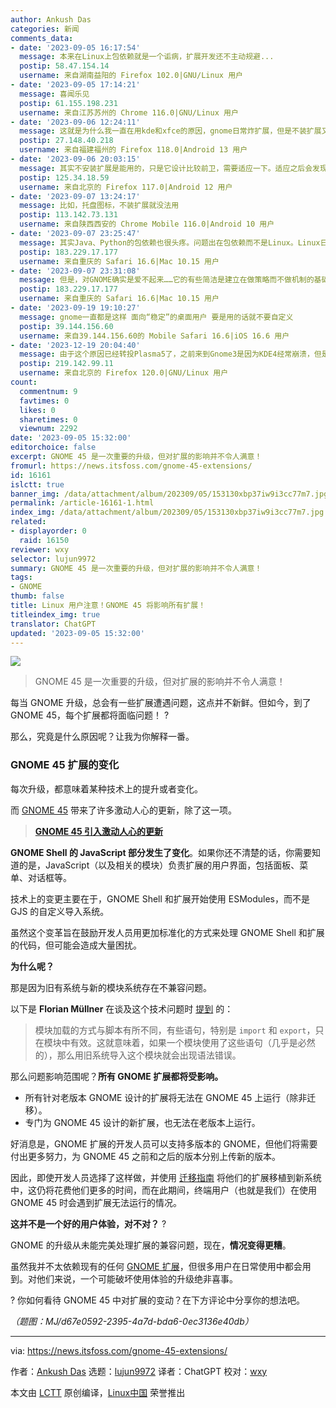 ```yaml
---
author: Ankush Das
categories: 新闻
comments_data:
- date: '2023-09-05 16:17:54'
  message: 本来在Linux上包依赖就是一个诟病，扩展开发还不主动规避...
  postip: 58.47.154.14
  username: 来自湖南益阳的 Firefox 102.0|GNU/Linux 用户
- date: '2023-09-05 17:14:21'
  message: 喜闻乐见
  postip: 61.155.198.231
  username: 来自江苏苏州的 Chrome 116.0|GNU/Linux 用户
- date: '2023-09-06 12:24:11'
  message: 这就是为什么我一直在用kde和xfce的原因，gnome日常炸扩展，但是不装扩展又没法用
  postip: 27.148.40.218
  username: 来自福建福州的 Firefox 118.0|Android 13 用户
- date: '2023-09-06 20:03:15'
  message: 其实不安装扩展是能用的，只是它设计比较前卫，需要适应一下。适应之后会发现也不错。
  postip: 125.34.18.59
  username: 来自北京的 Firefox 117.0|Android 12 用户
- date: '2023-09-07 13:24:17'
  message: 比如，托盘图标，不装扩展就没法用
  postip: 113.142.73.131
  username: 来自陕西西安的 Chrome Mobile 116.0|Android 10 用户
- date: '2023-09-07 23:25:47'
  message: 其实Java、Python的包依赖也很头疼。问题出在包依赖而不是Linux。Linux日新月异，不断有新技术出来，所以出依赖问题也是正常。整个Linux大系统的开发，由分散的社区各自完成的，不遵循以前大公司玩的瀑布模型，不可能形成完善、统一、一致的API。微软Windows的Win32API全部由微软设计、开发，不稳定才是怪事。但稳定是稳定，想找个API输出RAW蓝牙都不行，还得自己从驱动层码起。苹果的API貌似一直都在变，不过大家被洗脑的洗的很成功。
  postip: 183.229.17.177
  username: 来自重庆的 Safari 16.6|Mac 10.15 用户
- date: '2023-09-07 23:31:08'
  message: 但是，对GNOME确实是爱不起来……它的有些简洁是建立在做策略而不做机制的基础上的，违背UNIX和KISS原则，只是看起来简洁。它和Systemd都快组成一套独立的大系统了。相反，KDE和XFCE就尽量将选择交给用户，而且默认的设定用起来也不错。
  postip: 183.229.17.177
  username: 来自重庆的 Safari 16.6|Mac 10.15 用户
- date: '2023-09-19 19:10:27'
  message: gnome一直都是这样 面向“稳定”的桌面用户 要是用的话就不要自定义
  postip: 39.144.156.60
  username: 来自39.144.156.60的 Mobile Safari 16.6|iOS 16.6 用户
- date: '2023-12-19 20:04:40'
  message: 由于这个原因已经转投Plasma5了，之前来到Gnome3是因为KDE4经常崩溃，但是Plasma5用起来还是比较稳定的。因为不炸插件，所以又回归KDE了
  postip: 219.142.99.11
  username: 来自北京的 Firefox 120.0|GNU/Linux 用户
count:
  commentnum: 9
  favtimes: 0
  likes: 0
  sharetimes: 0
  viewnum: 2292
date: '2023-09-05 15:32:00'
editorchoice: false
excerpt: GNOME 45 是一次重要的升级，但对扩展的影响并不令人满意！
fromurl: https://news.itsfoss.com/gnome-45-extensions/
id: 16161
islctt: true
banner_img: /data/attachment/album/202309/05/153130xbp37iw9i3cc77m7.jpg
permalink: /article-16161-1.html
index_img: /data/attachment/album/202309/05/153130xbp37iw9i3cc77m7.jpg.thumb.jpg
related:
- displayorder: 0
  raid: 16150
reviewer: wxy
selector: lujun9972
summary: GNOME 45 是一次重要的升级，但对扩展的影响并不令人满意！
tags:
- GNOME
thumb: false
title: Linux 用户注意！GNOME 45 将影响所有扩展！
titleindex_img: true
translator: ChatGPT
updated: '2023-09-05 15:32:00'
---
```


![](/data/attachment/album/202309/05/153130xbp37iw9i3cc77m7.jpg)



> 
> GNOME 45 是一次重要的升级，但对扩展的影响并不令人满意！
> 
> 
> 


每当 GNOME 升级，总会有一些扩展遭遇问题，这点并不新鲜。但如今，到了 GNOME 45，每个扩展都将面临问题！ ?


那么，究竟是什么原因呢？让我为你解释一番。


### GNOME 45 扩展的变化


每次升级，都意味着某种技术上的提升或者变化。


而 [GNOME 45](https://news.itsfoss.com/gnome-45/) 带来了许多激动人心的更新，除了这一项。



> 
> **[GNOME 45 引入激动人心的更新](/article-16150-1.html)**
> 
> 
> 


**GNOME Shell 的 JavaScript 部分发生了变化**。如果你还不清楚的话，你需要知道的是，JavaScript（以及相关的模块）负责扩展的用户界面，包括面板、菜单、对话框等。


技术上的变更主要在于，GNOME Shell 和扩展开始使用 ESModules，而不是 GJS 的自定义导入系统。


虽然这个变革旨在鼓励开发人员用更加标准化的方式来处理 GNOME Shell 和扩展的代码，但可能会造成大量困扰。


**为什么呢？**


那是因为旧有系统与新的模块系统存在不兼容问题。


以下是 **Florian Müllner** 在谈及这个技术问题时 [提到](https://blogs.gnome.org/shell-dev/2023/09/02/extensions-in-gnome-45/) 的：



> 
> 模块加载的方式与脚本有所不同，有些语句，特别是 `import` 和 `export`，只在模块中有效。这就意味着，如果一个模块使用了这些语句（几乎是必然的），那么用旧系统导入这个模块就会出现语法错误。
> 
> 
> 


那么问题影响范围呢？**所有 GNOME 扩展都将受影响。**


* 所有针对老版本 GNOME 设计的扩展将无法在 GNOME 45 上运行（除非迁移）。
* 专门为 GNOME 45 设计的新扩展，也无法在老版本上运行。


好消息是，GNOME 扩展的开发人员可以支持多版本的 GNOME，但他们将需要付出更多努力，为 GNOME 45 之前和之后的版本分别上传新的版本。


因此，即使开发人员选择了这样做，并使用 [迁移指南](https://gjs.guide/extensions/upgrading/gnome-shell-45.html#esm) 将他们的扩展移植到新系统中，这仍将花费他们更多的时间，而在此期间，终端用户（也就是我们）在使用 GNOME 45 时会遇到扩展无法运行的情况。


**这并不是一个好的用户体验，对不对？** ?


GNOME 的升级从未能完美处理扩展的兼容问题，现在，**情况变得更糟**。


虽然我并不太依赖现有的任何 [GNOME 扩展](https://itsfoss.com/gnome-shell-extensions/)，但很多用户在日常使用中都会用到。对他们来说，一个可能破坏使用体验的升级绝非喜事。


? 你如何看待 GNOME 45 中对扩展的变动？在下方评论中分享你的想法吧。


*（题图：MJ/d67e0592-2395-4a7d-bda6-0ec3136e40db）*




---


via: <https://news.itsfoss.com/gnome-45-extensions/>


作者：[Ankush Das](https://news.itsfoss.com/author/ankush/) 选题：[lujun9972](https://github.com/lujun9972) 译者：ChatGPT 校对：[wxy](https://github.com/wxy)


本文由 [LCTT](https://github.com/LCTT/TranslateProject) 原创编译，[Linux中国](https://linux.cn/) 荣誉推出